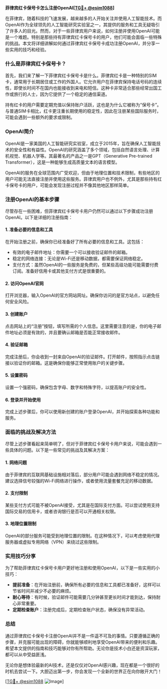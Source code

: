 **菲律宾红卡保号卡怎么注册OpenAI[[TG💪+ @esim1088](https://t.me/s/esim1088)]**

在菲律宾，随着科技的飞速发展，越来越多的人开始关注并使用人工智能技术。而OpenAI作为全球领先的人工智能研究实验室之一，其提供的服务和工具无疑吸引了许多人的目光。然而，对于一些菲律宾用户来说，如何注册并使用OpenAI可能是一个难题。特别是那些持有菲律宾红卡保号卡的用户，他们可能会面临一些特殊的挑战。本文将详细讲解如何通过菲律宾红卡保号卡成功注册OpenAI，并分享一些实用的技巧和经验。

### 什么是菲律宾红卡保号卡？

首先，我们来了解一下菲律宾红卡保号卡是什么。菲律宾红卡是一种特别的SIM卡，通常用于长期居住或工作的外国人。它允许用户在菲律宾保持电话号码的连续性，即使长时间不在国内也能接收到来电和短信。这种卡非常适合那些经常出国工作或旅行的人士，因为它提供了一个稳定的通信渠道。

持有红卡的用户需要定期充值以保持账户活跃，这也是为什么它被称为“保号卡”。与普通SIM卡相比，红卡更注重长期使用的稳定性，因此在注册某些国际服务时，可能会遇到一些额外的要求或限制。

### OpenAI简介

OpenAI是一家美国的人工智能研究实验室，成立于2015年，旨在确保人工智能技术的安全性和有益性。OpenAI的研究涵盖了多个领域，包括自然语言处理、计算机视觉、机器人学等。其最著名的产品之一是GPT（Generative Pre-trained Transformer），这是一种能够生成高质量文本的语言模型。

OpenAI的服务在全球范围内广受欢迎，但由于地理位置和技术限制，有些地区的用户可能无法直接注册并使用这些服务。菲律宾用户也不例外，尤其是那些持有红卡保号卡的用户，可能会发现注册过程并不像其他地区那样简单。

### 注册OpenAI的基本步骤

尽管存在一些困难，但菲律宾红卡保号卡用户仍然可以通过以下步骤成功注册OpenAI。以下是详细的注册指南：

#### 1. 准备必要的信息和工具

在开始注册之前，确保你已经准备好了所有必要的信息和工具。这包括：

- 有效的电子邮件地址：你需要一个可以接收验证邮件的邮箱。
- 稳定的网络连接：无论是Wi-Fi还是移动数据，都需要保证网络稳定。
- 支付方式：虽然OpenAI的一些服务是免费的，但某些高级功能可能需要付费订阅。准备好信用卡或其他支付方式是很重要的。

#### 2. 访问OpenAI官网

打开浏览器，输入OpenAI的官方网站网址。确保你访问的是官方站点，以避免任何安全风险。

#### 3. 创建账户

点击网站上的“注册”按钮，填写所需的个人信息。这里需要注意的是，你的电子邮件地址必须是有效的，并且要确认邮箱是否能正常接收邮件。

#### 4. 验证邮箱

完成注册后，你会收到一封来自OpenAI的验证邮件。打开邮件，按照指示点击链接以验证你的邮箱。这是确保你能够正常使用账户的关键步骤。

#### 5. 设置密码

设置一个强密码，确保包含字母、数字和特殊字符，以提高账户的安全性。

#### 6. 登录并开始使用

完成上述步骤后，你可以使用新创建的账户登录OpenAI，并开始探索各种功能和服务。

### 面临的挑战及解决方法

尽管上述步骤看起来简单明了，但对于菲律宾红卡保号卡用户来说，可能会遇到一些具体的问题。以下是一些常见的挑战及其解决方案：

#### 1. 网络问题

由于菲律宾的互联网基础设施相对落后，部分用户可能会遇到网络不稳定的情况。建议选择信号较强的Wi-Fi网络进行操作，或者使用流量套餐充足的移动数据。

#### 2. 支付限制

某些支付方式可能不被OpenAI接受，尤其是在国际支付方面。可以尝试使用支持国际交易的信用卡，或者咨询银行是否可以开通相关权限。

#### 3. 地理位置限制

OpenAI的部分服务可能受到地理位置的限制。在这种情况下，可以考虑使用代理服务器或虚拟专用网络（VPN）来绕过这些限制。

### 实用技巧分享

为了帮助菲律宾红卡保号卡用户更好地注册和使用OpenAI，以下是一些实用的小技巧：

- **提前准备**：在开始注册前，确保所有必要的信息和工具都已准备好，这样可以节省时间并减少不必要的麻烦。
- **耐心等待**：有时候，验证邮件可能需要几分钟甚至更长时间才能到达，保持耐心非常重要。
- **定期检查账户**：注册完成后，定期检查账户状态，确保没有异常活动。

### 总结

通过菲律宾红卡保号卡注册OpenAI并不是一件遥不可及的事情。只要遵循正确的步骤，并克服可能出现的障碍，你就能够顺利地享受OpenAI带来的便利和乐趣。希望本文提供的指南和技巧能够对你有所帮助。无论你是技术小白还是资深玩家，都可以从中受益匪浅。

无论你是想体验最新的AI技术，还是仅仅对OpenAI感兴趣，现在都是一个很好的时机去尝试一下。大胆迈出第一步，你会发现一个全新的世界正在向你敞开大门！

[[TG💪+ @esim1088](https://t.me/s/esim1088) ![Image](https://i.postimg.cc/4NQfJmqS/Snipaste-2025-05-13-00-14-12.png)]